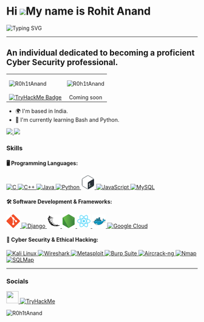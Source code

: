 
Hi ![](https://user-images.githubusercontent.com/18350557/176309783-0785949b-9127-417c-8b55-ab5a4333674e.gif)My name is Rohit Anand
============================================================================

![Typing SVG](https://readme-typing-svg.herokuapp.com/?font=Fira+Code&weight=600&pause=1000&color=00AEEF&center=true&width=435&lines=Hi+there!+I%27m+Rohit+Anand+%F0%9F%91%8B;Cyber+Security+Enthusiast+%F0%9F%94%90;Ethical+Hacker+%F0%9F%91%81;CTF+Player+%F0%9F%A7%AA;Software+Engineer+%F0%9F%92%BB)

---

An individual dedicated to becoming a proficient Cyber Security professional.
-----------------------------------------------------------------------------

<table>
  <tr>
    <td>
      <img src="https://github-readme-stats.vercel.app/api?username=R0h1tAnand&show_icons=true&locale=en&theme=tokyonight" alt="R0h1tAnand" height="200" width="910" />
    </td>
    <td>
      <p><img src="https://github-readme-streak-stats.herokuapp.com/?user=R0h1tAnand&theme=tokyonight" alt="R0h1tAnand" /></p>
    </td>
  </tr>
  <tr>
    <td>
      <a href="https://tryhackme.com/p/r0hit.A" target="_blank">
        <img src="https://thm-github-badge-generator.vercel.app/badge?user=2206265" alt="TryHackMe Badge" />
      </a>
    </td>
    <td style="text-align: center;">
      Coming soon
    </td>
  </tr>
</table>


* 🌍 I'm based in India.
* 🧠 I'm currently learning Bash and Python.

<a href="https://www.github.com/R0h1tAnand" target="_blank" rel="noreferrer">
  <img src="https://img.shields.io/github/followers/R0h1tAnand?logo=github&style=for-the-badge&color=0891b2&labelColor=1c1917" />
</a>

<a href="https://www.github.com/R0h1tAnand" target="_blank" rel="noreferrer">
  <img src="https://komarev.com/ghpvc/?username=R0h1tAnand&style=for-the-badge&color=0891b2&labelColor=1c1917" />
</a>


### Skills

#### 🖥️ Programming Languages:
<p align="left">
  <a href="https://docs.microsoft.com/en-us/cpp/?view=msvc-170" target="_blank" rel="noreferrer">
    <img src="https://raw.githubusercontent.com/danielcranney/readme-generator/main/public/icons/skills/c-colored.svg" width="36" height="36" alt="C" />
  </a>
  <a href="https://docs.microsoft.com/en-us/cpp/?view=msvc-170" target="_blank" rel="noreferrer">
    <img src="https://raw.githubusercontent.com/danielcranney/readme-generator/main/public/icons/skills/cplusplus-colored.svg" width="36" height="36" alt="C++" />
  </a>
  <a href="https://www.oracle.com/java/" target="_blank" rel="noreferrer">
    <img src="https://raw.githubusercontent.com/danielcranney/readme-generator/main/public/icons/skills/java-colored.svg" width="36" height="36" alt="Java" />
  </a>
  <a href="https://www.python.org/" target="_blank" rel="noreferrer">
    <img src="https://raw.githubusercontent.com/danielcranney/readme-generator/main/public/icons/skills/python-colored.svg" width="36" height="36" alt="Python" />
  </a>
  <a href="https://www.gnu.org/software/bash/" target="_blank" rel="noreferrer">
    <img src="https://raw.githubusercontent.com/devicons/devicon/master/icons/bash/bash-original.svg" width="36" height="36" alt="Bash" />
  </a>
  <a href="https://developer.mozilla.org/en-US/docs/Web/JavaScript" target="_blank" rel="noreferrer">
    <img src="https://raw.githubusercontent.com/danielcranney/readme-generator/main/public/icons/skills/javascript-colored.svg" width="36" height="36" alt="JavaScript" />
  </a>
  <a href="https://www.mysql.com/" target="_blank" rel="noreferrer">
    <img src="https://raw.githubusercontent.com/danielcranney/readme-generator/main/public/icons/skills/mysql-colored.svg" width="36" height="36" alt="MySQL" />
  </a>
</p>

#### 🛠️ Software Development & Frameworks:
<p align="left">
  <a href="https://git-scm.com/" target="_blank" rel="noreferrer">
    <img src="https://raw.githubusercontent.com/devicons/devicon/master/icons/git/git-original.svg" width="36" height="36" alt="Git" />
  </a>
  <a href="https://www.djangoproject.com/" target="_blank" rel="noreferrer">
    <img src="https://cdn.jsdelivr.net/gh/devicons/devicon@latest/icons/django/django-plain.svg" width="36" height="36" alt="Django" />
  </a>
  <a href="https://flask.palletsprojects.com/" target="_blank" rel="noreferrer">
    <img src="https://raw.githubusercontent.com/devicons/devicon/refs/heads/master/icons/flask/flask-original.svg" width="36" height="36" alt="Flask" />
  </a>
  <a href="https://nodejs.org/en/" target="_blank" rel="noreferrer">
    <img src="https://raw.githubusercontent.com/devicons/devicon/master/icons/nodejs/nodejs-original.svg" width="36" height="36" alt="Node.js" />
  </a>
  <a href="https://react.dev/" target="_blank" rel="noreferrer">
    <img src="https://raw.githubusercontent.com/devicons/devicon/master/icons/react/react-original.svg" width="36" height="36" alt="React" />
  </a>
  <a href="https://www.docker.com/" target="_blank" rel="noreferrer">
    <img src="https://raw.githubusercontent.com/devicons/devicon/master/icons/docker/docker-original.svg" width="36" height="36" alt="Docker" />
  </a>
  <a href="https://cloud.google.com/" target="_blank" rel="noreferrer">
    <img src="https://raw.githubusercontent.com/danielcranney/readme-generator/main/public/icons/skills/googlecloud-colored.svg" width="36" height="36" alt="Google Cloud" />
  </a>
</p>

#### 🔐 Cyber Security & Ethical Hacking:
<p align="left">
  <a href="https://www.kali.org/" target="_blank" rel="noreferrer">
    <img src="https://upload.wikimedia.org/wikipedia/commons/thumb/2/2b/Kali-dragon-icon.svg/2048px-Kali-dragon-icon.svg.png" width="40" height="40" alt="Kali Linux" />
  </a>
  <a href="https://www.wireshark.org/" target="_blank" rel="noreferrer">
    <img src="https://upload.wikimedia.org/wikipedia/commons/c/c6/Wireshark_icon_new.png" width="30" height="33" alt="Wireshark" />
  </a>
  <a href="https://www.metasploit.com/" target="_blank" rel="noreferrer">
    <img src="https://img.icons8.com/?size=100&id=PW0ChfedZvTh&format=png&color=000000" width="36" height="36" alt="Metasploit" />
  </a>
  <a href="https://portswigger.net/burp" target="_blank" rel="noreferrer">
    <img src="https://i.ibb.co/cvvB9qJ/burpsuite.png" width="36" height="36" alt="Burp Suite" />
  </a>
  <a href="https://www.aircrack-ng.org/" target="_blank" rel="noreferrer">
    <img src="https://cdn.prod.website-files.com/64c2362fbaf5db5f0fbefd68/655758f4a0cc090fa19e5847_aircrack-ng-logo.svg" width="36" height="36" alt="Aircrack-ng" />
  </a>
  <a href="https://nmap.org/" target="_blank" rel="noreferrer">
    <img src="https://nmap.org/images/nmap-logo-256x256.png" width="36" height="36" alt="Nmap" />
  </a>
  <a href="https://github.com/sqlmapproject/sqlmap" target="_blank" rel="noreferrer">
    <img src="https://www.vaadata.com/blog/wp-content/uploads/2024/05/exploiting-sqli-with-sqlmap.png" width="" height="36" alt="SQLMap" />
  </a>
</p>

---



### Socials

<p align="left">
  <a href="https://www.github.com/R0h1tAnand" target="_blank" rel="noreferrer">
    <img src="https://static-00.iconduck.com/assets.00/github-icon-2048x2048-eyd5tyuo.png" width="32" height="32" />
  </a>
  <a href="https://www.linkedin.com/in/r0hit-Anand" target="_blank" rel="noreferrer">
      </a>
  <a href="https://tryhackme.com/p/r0hit.A" target="_blank" rel="noreferrer">
  <img src="https://assets.tryhackme.com/img/favicon.png" width="32" height="32" alt="TryHackMe" />
</a>
</p>
<img src="https://github-streak-stats-dun.vercel.app?user=R0h1tAnand&theme=buefy-dark&short_numbers=true&date_format=j%20M%5B%20Y%5D" alt="R0h1tAnand" height="200" width="900"/>
